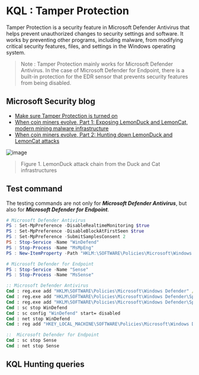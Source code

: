 # KQL : Tamper Protection 
Tamper Protection is a security feature in Microsoft Defender Antivirus that helps prevent unauthorized changes to security settings and software. It works by preventing other programs, including malware, from modifying critical security features, files, and settings in the Windows operating system.

> Note : Tamper Protection mainly works for Microsoft Defender Antivirus. In the case of Microsoft Defender for Endpoint, there is a built-in protection for the EDR sensor that prevents security features from being disabled.

## Microsoft Security blog

- [Make sure Tamper Protection is turned on](https://techcommunity.microsoft.com/t5/microsoft-defender-for-endpoint/make-sure-tamper-protection-is-turned-on/ba-p/2695568)
- [When coin miners evolve, Part 1: Exposing LemonDuck and LemonCat, modern mining malware infrastructure](https://www.microsoft.com/en-us/security/blog/2021/07/22/when-coin-miners-evolve-part-1-exposing-lemonduck-and-lemoncat-modern-mining-malware-infrastructure/)
- [When coin miners evolve, Part 2: Hunting down LemonDuck and LemonCat attacks](https://www.microsoft.com/en-us/security/blog/2021/07/29/when-coin-miners-evolve-part-2-hunting-down-lemonduck-and-lemoncat-attacks/)

![image](https://user-images.githubusercontent.com/120234772/223905380-596a4966-d2d8-4340-ae7c-5263ecac5580.png)
> Figure 1. LemonDuck attack chain from the Duck and Cat infrastructures

## Test command
The testing commands are not only for ***Microsoft Defender Antivirus***, but also for ***Microsoft Defender for Endpoint***.
```PowerShell
# Microsoft Defender Antivirus
PS : Set-MpPreference -DisableRealtimeMonitoring $true
PS : Set-MpPreference -DisableBlockAtFirstSeen $true
PS : Set-MpPreference -SubmitSamplesConsent 2
PS : Stop-Service -Name "WinDefend"
PS : Stop-Process -Name "MsMpEng"
PS : New-ItemProperty -Path "HKLM:\SOFTWARE\Policies\Microsoft\Windows Defender" -Name DisableAntiSpyware -Value 1 -PropertyType DWORD -Force

# Microsoft Defender for Endpoint
PS : Stop-Service -Name "Sense"
PS : Stop-Process -Name "MsSense"
```
```cmd
:: Microsoft Defender Antivirus
Cmd : reg.exe add "HKLM\SOFTWARE\Policies\Microsoft\Windows Defender" /v "DisableRealtimeMonitoring" /t REG_DWORD /d 1 /f
Cmd : reg.exe add "HKLM\SOFTWARE\Policies\Microsoft\Windows Defender\Spynet" /v "SpynetReporting" /t REG_DWORD /d 0 /f
Cmd : reg.exe add "HKLM\SOFTWARE\Policies\Microsoft\Windows Defender\Spynet" /v "SubmitSamplesConsent" /t REG_DWORD /d 2 /f
Cmd : sc stop WinDefend
Cmd : sc config "WinDefend" start= disabled
Cmd : net stop WinDefend
Cmd : reg add "HKEY_LOCAL_MACHINE\SOFTWARE\Policies\Microsoft\Windows Defender" /v DisableAntiSpyware /t REG_DWORD /d 1 /f

::  Microsoft Defender for Endpoint
Cmd : sc stop Sense
Cmd : net stop Sense 
```

## KQL Hunting queries 
